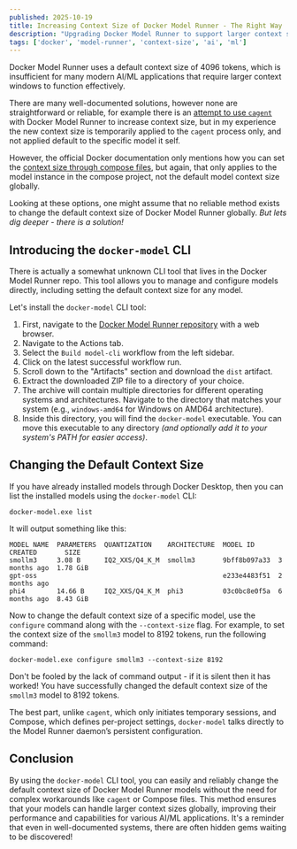```yaml
---
published: 2025-10-19
title: Increasing Context Size of Docker Model Runner - The Right Way
description: "Upgrading Docker Model Runner to support larger context sizes for improved model performance and capabilities, without cagent or compose files!"
tags: ['docker', 'model-runner', 'context-size', 'ai', 'ml']
---
```


Docker Model Runner uses a default context size of 4096 tokens, which is insufficient for many modern AI/ML applications that require larger context windows to function effectively.

There are many well-documented solutions, however none are straightforward or reliable, for example there is an [attempt to use `cagent`](https://jgcarmona.com/change-dmr-context-size/) with Docker Model Runner to increase context size, but in my experience the new context size is temporarily applied to the `cagent` process only, and not applied default to the specific model it self.

However, the official Docker documentation only mentions how you can set the [context size through compose files](https://docs.docker.com/ai/compose/models-and-compose/#model-configuration-options), but again, that only applies to the model instance in the compose project, not the default model context size globally.

Looking at these options, one might assume that no reliable method exists to change the default context size of Docker Model Runner globally. *But lets dig deeper - there is a solution!*

## Introducing the `docker-model` CLI

There is actually a somewhat unknown CLI tool that lives in the Docker Model Runner repo. This tool allows you to manage and configure models directly, including setting the default context size for any model.

Let's install the `docker-model` CLI tool:

1. First, navigate to the [Docker Model Runner repository](https://github.com/docker/model-runner/) with a web browser.
2. Navigate to the Actions tab.
3. Select the `Build model-cli` workflow from the left sidebar.
4. Click on the latest successful workflow run.
5. Scroll down to the "Artifacts" section and download the `dist` artifact.
6. Extract the downloaded ZIP file to a directory of your choice.
7. The archive will contain multiple directories for different operating systems and architectures. Navigate to the directory that matches your system (e.g., `windows-amd64` for Windows on AMD64 architecture).
8. Inside this directory, you will find the `docker-model` executable. You can move this executable to any directory *(and optionally add it to your system's PATH for easier access)*.

## Changing the Default Context Size

If you have already installed models through Docker Desktop, then you can list the installed models using the `docker-model` CLI:

```
docker-model.exe list
```

It will output something like this:

```
MODEL NAME  PARAMETERS  QUANTIZATION    ARCHITECTURE  MODEL ID      CREATED       SIZE
smollm3     3.08 B      IQ2_XXS/Q4_K_M  smollm3       9bff8b097a33  3 months ago  1.78 GiB
gpt-oss                                               e233e4483f51  2 months ago
phi4        14.66 B     IQ2_XXS/Q4_K_M  phi3          03c0bc8e0f5a  6 months ago  8.43 GiB
```

Now to change the default context size of a specific model, use the `configure` command along with the `--context-size` flag. For example, to set the context size of the `smollm3` model to 8192 tokens, run the following command:

```
docker-model.exe configure smollm3 --context-size 8192
```

Don't be fooled by the lack of command output - if it is silent then it has worked! You have successfully changed the default context size of the `smollm3` model to 8192 tokens.

The best part, unlike `cagent`, which only initiates temporary sessions, and Compose, which defines per-project settings, `docker-model` talks directly to the Model Runner daemon’s persistent configuration.

## Conclusion

By using the `docker-model` CLI tool, you can easily and reliably change the default context size of Docker Model Runner models without the need for complex workarounds like `cagent` or Compose files. This method ensures that your models can handle larger context sizes globally, improving their performance and capabilities for various AI/ML applications. It's a reminder that even in well-documented systems, there are often hidden gems waiting to be discovered!